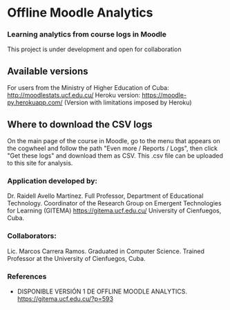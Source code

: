 # Offline Moodle Analytics
### Learning analytics from course logs in Moodle
This project is under development and open for collaboration

## Available versions
For users from the Ministry of Higher Education of Cuba: http://moodlestats.ucf.edu.cu/
Heroku version: https://moodle-py.herokuapp.com/ (Version with limitations imposed by Heroku)

   
## Where to download the CSV logs
On the main page of the course in Moodle, go to the menu that appears on the cogwheel and follow the path "Even more / Reports / Logs", then click "Get these logs" and download them as CSV. This .csv file can be uploaded to this site for analysis.
   
### Application developed by:
Dr. Raidell Avello Martínez. Full Professor, Department of Educational Technology. Coordinator of the Research Group on Emergent Technologies for Learning (GITEMA) https://gitema.ucf.edu.cu/ University of Cienfuegos, Cuba.

### Collaborators:
Lic. Marcos Carrera Ramos. Graduated in Computer Science. Trained Professor at the University of Cienfuegos, Cuba.

### References

 - DISPONIBLE VERSIÓN 1 DE OFFLINE MOODLE ANALYTICS. https://gitema.ucf.edu.cu/?p=593

